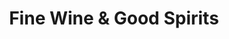 ---
title: "Fine Wine & Good Spirits"
url: /philadelphia/fine-wine-and-good-spirits/
shop: alcohol
---